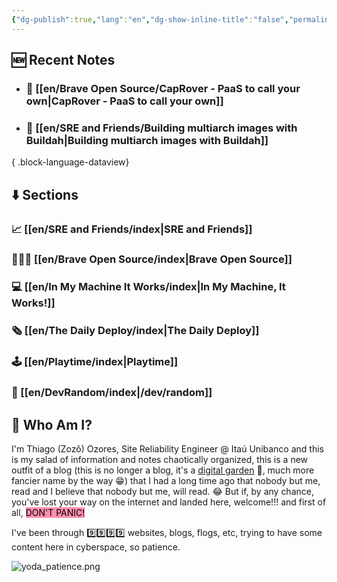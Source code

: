 ```yaml
---
{"dg-publish":true,"lang":"en","dg-show-inline-title":"false","permalink":"/en/home/","dgShowInlineTitle":"false","dgPassFrontmatter":true}
---
```


## 🆕 Recent Notes

- ### 🔗 [[en/Brave Open Source/CapRover - PaaS to call your own\|CapRover - PaaS to call your own]]
- ### 🔗 [[en/SRE and Friends/Building multiarch images with Buildah\|Building multiarch images with Buildah]]

{ .block-language-dataview}

## ⬇️ Sections

### 📈 [[en/SRE and Friends/index\|SRE and Friends]]
### 🧑🏻‍💻 [[en/Brave Open Source/index\|Brave Open Source]]
### 💻 [[en/In My Machine It Works/index\|In My Machine, It Works!]]
### 🗞️ [[en/The Daily Deploy/index\|The Daily Deploy]]
### 🕹️ [[en/Playtime/index\|Playtime]]
### 🔀 [[en/DevRandom/index\|/dev/random]]


## 👨 Who Am I?

I'm Thiago (Zozô) Ozores, Site Reliability Engineer @ Itaú Unibanco and this is my salad of information and notes chaotically organized, this is a new outfit of a blog (this is no longer a blog, it's a [digital garden](https://joelhooks.com/digital-garden) 🏡, much more fancier name by the way 😁) that I had a long time ago that nobody but me, read and I believe that nobody but me, will read. 😂
But if, by any chance, you've lost your way on the internet and landed here, welcome!!! and first of all, <mark style="background: #FF5582A6;">DON'T PANIC!</mark>

I've been through 9️⃣9️⃣9️⃣9️⃣ websites, blogs, flogs, etc, trying to have some content here in cyberspace, so patience.

![yoda_patience.png](/img/user/assets/yoda_patience.png)